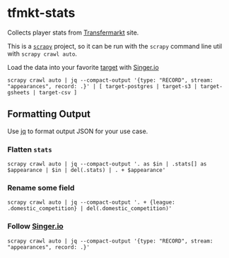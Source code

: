 # tfmkt-stats
Collects player stats from [Transfermarkt](https://www.transfermarkt.co.uk/) site.

This is a [`scrapy`](https://scrapy.org/) project, so it can be run with the
`scrapy` command line util with `scrapy crawl auto`.

Load the data into your favorite [target](https://www.singer.io/#targets) with
[Singer.io](https://www.singer.io/)

```console
scrapy crawl auto | jq --compact-output '{type: "RECORD", stream: "appearances", record: .}' | [ target-postgres | target-s3 | target-gsheets | target-csv ]
```

## Formatting Output
Use [jq](https://stedolan.github.io/jq/) to format output JSON for your use case.

### Flatten `stats`
```console
scrapy crawl auto | jq --compact-output '. as $in | .stats[] as $appearance | $in | del(.stats) | . + $appearance'
```
### Rename some field
```console
scrapy crawl auto | jq --compact-output '. + {league: .domestic_competition} | del(.domestic_competition)'
```
### Follow [Singer.io](https://www.singer.io/)
```console
scrapy crawl auto | jq --compact-output '{type: "RECORD", stream: "appearances", record: .}'
```
